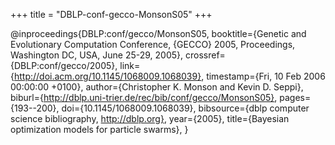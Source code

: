 +++
title = "DBLP-conf-gecco-MonsonS05"
+++

@inproceedings{DBLP:conf/gecco/MonsonS05,
   booktitle={Genetic and Evolutionary Computation Conference, {GECCO} 2005, Proceedings, Washington DC, USA, June 25-29, 2005},
   crossref={DBLP:conf/gecco/2005},
   link={http://doi.acm.org/10.1145/1068009.1068039},
   timestamp={Fri, 10 Feb 2006 00:00:00 +0100},
   author={Christopher K. Monson and
Kevin D. Seppi},
   biburl={http://dblp.uni-trier.de/rec/bib/conf/gecco/MonsonS05},
   pages={193--200},
   doi={10.1145/1068009.1068039},
   bibsource={dblp computer science bibliography, http://dblp.org},
   year={2005},
   title={Bayesian optimization models for particle swarms},
}

